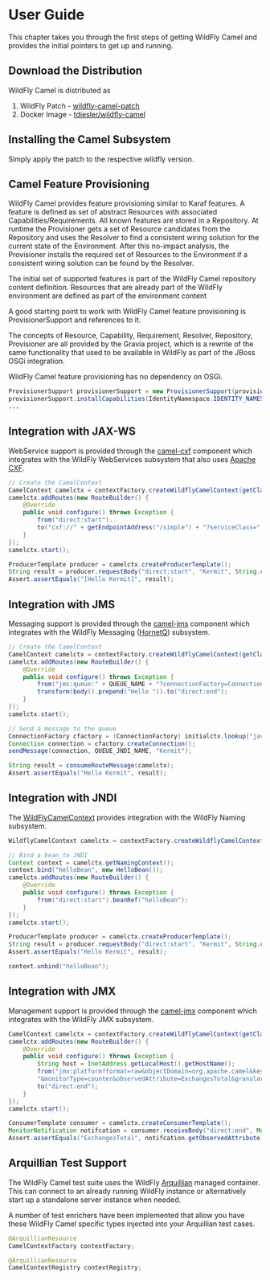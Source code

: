 # User Guide

This chapter takes you through the first steps of getting WildFly Camel and provides the initial pointers to get up and running.

## Download the Distribution

WildFly Camel is distributed as

1. WildFly Patch - [wildfly-camel-patch](https://repository.jboss.org/nexus/content/groups/public-jboss/org/wildfly/camel/wildfly-camel-patch/)
2. Docker Image - [tdiesler/wildfly-camel](https://registry.hub.docker.com/u/tdiesler/wildfly-camel/)


## Installing the Camel Subsystem

Simply apply the patch to the respective wildfly version.



## Camel Feature Provisioning

WildFly Camel provides feature provisioning similar to Karaf features. A feature is defined as set of abstract Resources with associated Capabilities/Requirements. All known features are stored in a Repository. At runtime the Provisioner gets a set of Resource candidates from the Repository and uses the Resolver to find a consistent wiring solution for the current state of the Environment. After this no-impact analysis, the Provisioner installs the required set of Resources to the Environment if a consistent wiring solution can be found by the Resolver.

The initial set of supported features is part of the WildFly Camel repository content definition. Resources that are already part of the WildFly environment are defined as part of the environment content

A good starting point to work with WildFly Camel feature provisioning is ProvisionerSupport and references to it.

The concepts of Resource, Capability, Requirement, Resolver, Repository, Provisioner are all provided by the Gravia project, which is a rewrite of the same functionality that used to be available in WildFly as part of the JBoss OSGi integration.

WildFly Camel feature provisioning has no dependency on OSGi.

```java
ProvisionerSupport provisionerSupport = new ProvisionerSupport(provisioner);
provisionerSupport.installCapabilities(IdentityNamespace.IDENTITY_NAMESPACE, "camel.cxf.feature");
...
```

## Integration with JAX-WS

WebService support is provided through the [camel-cxf](http://camel.apache.org/cxf.html) component which integrates with the WildFly WebServices subsystem that also uses [Apache CXF](http://cxf.apache.org/).

```java
// Create the CamelContext
CamelContext camelctx = contextFactory.createWildflyCamelContext(getClass().getClassLoader());
camelctx.addRoutes(new RouteBuilder() {
    @Override
    public void configure() throws Exception {
        from("direct:start").
        to("cxf://" + getEndpointAddress("/simple") + "?serviceClass=" + Endpoint.class.getName());
    }
});
camelctx.start();

ProducerTemplate producer = camelctx.createProducerTemplate();
String result = producer.requestBody("direct:start", "Kermit", String.class);
Assert.assertEquals("[Hello Kermit]", result);
```

## Integration with JMS

Messaging support is provided through the [camel-jms](http://camel.apache.org/jms.html) component which integrates with the WildFly Messaging ([HornetQ](http://www.jboss.org/hornetq)) subsystem.

```java
// Create the CamelContext
CamelContext camelctx = contextFactory.createWildflyCamelContext(getClass().getClassLoader());
camelctx.addRoutes(new RouteBuilder() {
    @Override
    public void configure() throws Exception {
        from("jms:queue:" + QUEUE_NAME + "?connectionFactory=ConnectionFactory").
        transform(body().prepend("Hello ")).to("direct:end");
    }
});
camelctx.start();

// Send a message to the queue
ConnectionFactory cfactory = (ConnectionFactory) initialctx.lookup("java:/ConnectionFactory");
Connection connection = cfactory.createConnection();
sendMessage(connection, QUEUE_JNDI_NAME, "Kermit");

String result = consumeRouteMessage(camelctx);
Assert.assertEquals("Hello Kermit", result);
```

## Integration with JNDI

The [WildFlyCamelContext](https://github.com/tdiesler/wildfly-camel/blob/master/subsystem/src/main/java/org/wildfly/camel/WildflyCamelContext.java) provides integration with the WildFly Naming subsystem.

```java
WildflyCamelContext camelctx = contextFactory.createWildflyCamelContext(getClass().getClassLoader());

// Bind a bean to JNDI
Context context = camelctx.getNamingContext();
context.bind("helloBean", new HelloBean());
camelctx.addRoutes(new RouteBuilder() {
    @Override
    public void configure() throws Exception {
        from("direct:start").beanRef("helloBean");
    }
});
camelctx.start();

ProducerTemplate producer = camelctx.createProducerTemplate();
String result = producer.requestBody("direct:start", "Kermit", String.class);
Assert.assertEquals("Hello Kermit", result);

context.unbind("helloBean");
```

## Integration with JMX

Management support is provided through the [camel-jmx](http://camel.apache.org/jmx.html) component which integrates with the WildFly JMX subsystem.

```java
CamelContext camelctx = contextFactory.createWildflyCamelContext(getClass().getClassLoader());
camelctx.addRoutes(new RouteBuilder() {
    @Override
    public void configure() throws Exception {
        String host = InetAddress.getLocalHost().getHostName();
        from("jmx:platform?format=raw&objectDomain=org.apache.camel&key.context=" + host + "/system-context-1&key.type=routes&key.name=\"route1\"" +
        "&monitorType=counter&observedAttribute=ExchangesTotal&granularityPeriod=500").
        to("direct:end");
    }
});
camelctx.start();

ConsumerTemplate consumer = camelctx.createConsumerTemplate();
MonitorNotification notifcation = consumer.receiveBody("direct:end", MonitorNotification.class);
Assert.assertEquals("ExchangesTotal", notifcation.getObservedAttribute());
```

## Arquillian Test Support

The WildFly Camel test suite uses the WildFly [Arquillian](http://arquillian.org/) managed container. This can connect to an already running WildFly instance or alternatively start up a standalone server instance when needed.

A number of test enrichers have been implemented that allow you have these WildFly Camel specific types injected into your Arquillian test cases.

```java
@ArquillianResource
CamelContextFactory contextFactory;

@ArquillianResource
CamelContextRegistry contextRegistry;
```

